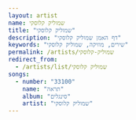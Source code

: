 ```yaml
---
layout: artist
name: שמוליק קלוסקי
title: "שמוליק קלוסקי"
description: "דף האמן שמוליק קלוסקי"
keywords: "שירים, מוזיקה, שמוליק קלוסקי"
permalink: /artists/שמוליק-קלוסקי
redirect_from:
  - /artists/list/שמוליק קלוסקי
songs:
  - number: "33100"
    name: "תראה"
    album: "סינגלים"
    artist: "שמוליק קלוסקי"
---
```

